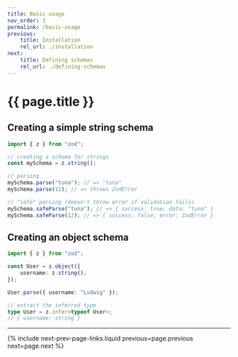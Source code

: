 ```yaml
---
title: Basic usage
nav_order: 3
permalink: /basic-usage
previous:
    title: Installation
    rel_url: ./installation
next:
    title: Defining schemas
    rel_url: ./defining-schemas
---
```


# {{ page.title }}

## Creating a simple string schema

```ts
import { z } from "zod";

// creating a schema for strings
const mySchema = z.string();

// parsing
mySchema.parse("tuna"); // => "tuna"
mySchema.parse(12); // => throws ZodError

// "safe" parsing (doesn't throw error if validation fails)
mySchema.safeParse("tuna"); // => { success: true; data: "tuna" }
mySchema.safeParse(12); // => { success: false; error: ZodError }
```

## Creating an object schema

```ts
import { z } from "zod";

const User = z.object({
    username: z.string(),
});

User.parse({ username: "Ludwig" });

// extract the inferred type
type User = z.infer<typeof User>;
// { username: string }
```

---
{% include next-prev-page-links.liquid previous=page.previous next=page.next %}